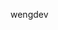 wengdev

<!---
ixfloma/ixfloma is a ✨ special ✨ repository because its `README.md` (this file) appears on your GitHub profile.
You can click the Preview link to take a look at your changes.
- 👋 Hi, I’m @ixfloma
- 👀 I’m interested in web development
- 🌱 I’m currently learning machine learning and nextjs
- 💞️ I’m looking to collaborate on ReactJS
- 📫 How to reach me ixfloma.ex@gmail.com
--->
